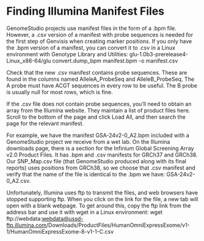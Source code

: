 # Finding Illumina Manifest Files

GenomeStudio projects use manifest files in the form of a .bpm file. However, a .csv version of a manifest with probe sequences is needed for the first step of Genvisis when creating marker positions. If you only have the .bpm version of a manifest, you can convert it to .csv in a Linux environment with Genotype Library and Utilities:
glu-1.0b3-prerelease4-Linux\_x86-64/glu convert.dump\_bpm manifest.bpm -o manifest.csv

Check that the new .csv manifest contains probe sequences. These are found in the columns named AlleleA\_ProbeSeq and AlleleB\_ProbeSeq. The A probe must have ACGT sequences in every row to be useful. The B probe is usually null for most rows, which is fine.

If the .csv file does not contain probe sequences, you’ll need to obtain an array from the Illumina website. They maintain a list of product files here. Scroll to the bottom of the page and click Load All, and then search the page for the relevant manifest.

For example, we have the manifest GSA-24v2-0\_A2.bpm included with a GenomeStudio project we receive from a wet lab. On the Illumina downloads page, there is a section for the Infinium Global Screening Array v2.0 Product Files. It has .bpm and .csv manifests for GRCh37 and GRCh38. Our SNP\_Map.csv file (that GenomeStudio produced along with its final reports) uses positions from GRCh38, so we choose that .csv manifest and verify that the name of the file is identical to the .bpm we have: GSA-24v2-0\_A2.csv.

Unfortunately, Illumina uses ftp to transmit the files, and web browsers have stopped supporting ftp. When you click on the link for the file, a new tab will open with a blank webpage. To get around this, copy the ftp link from the address bar and use it with wget in a Linux environment:
wget ftp://webdata:webdata@ussd-ftp.illumina.com/Downloads/ProductFiles/HumanOmniExpressExome/v1-1/HumanOmniExpressExome-8-v1-1-C.csv
